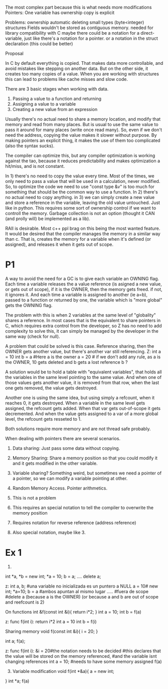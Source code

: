 The most complex part because this is what needs more modifications
Pointers:
One variable has ownership
copy is explicit

Problems:
	ownership
	automatic deleting
	small types (byte<integer)
	structures
		Fields wouldn't be stored as contiguous memory.
			needed for library compatibility with C
			maybe there could be a notation for a direct-variable, just like there's a notation for a pointer.
			or a notation in the struct declaration (this could be better)
	
Proposal

In C by default everything is copied. That makes data more controllable, and avoid mistakes like
stepping on another data. But on the other side, it creates too many copies of a value. When you
are working with structures this can lead to problems like cache misses and slow code.

There are 3 basic stages when working with data.
1) Passing a value to a function and returning
2) Assigning a value to a variable
3) Creating a new value from an expression

Usually there's no actual need to share a memory location, and modify that memory and read from many 
places. But is usual to use the same value to pass it around for many places (write once read many).
So, even if we don't need the address, copying the value makes it slower without purpose.
By making pointers an explicit thing, it makes the use of them too complicated (also the syntax sucks).

The compiler can optimize this, but any compiler optimization is working against the tao, because
it reduces predictability and makes optimization a hit/miss, and is not constant.

In 1) there's no need to copy the value every time. Most of the times, we only need to pass a value that
will be used in a calculation, never modified.
So, to optimize the code we need to use "const type &v" is too much for something that should be the 
common way to use a function.
In 2) there's no actual need to copy anything.
in 3) we can simply create a new value and store a reference in the variable, leaving the old value
untouched. Just like in python. This requires some sort of ownership control if we want to controll
the memory. Garbage collection is not an option (thought it CAN (and prolly will) be implemented as a lib).

RAII is desirable. Most c++ ppl brag on this being the most wanted feature.
It would be desired that the compiler manages the memory in a similar way than c. 
That is, creates the memory for a variable when it's defined (or assigned), and releases it when it gets
out of scope.

# P1
A way to avoid the need for a GC is to give each variable an OWNING flag.
Each time a variable releases the a value reference (is asigned a new value, or gets out of scope), if 
it is the OWNER, then the memory gets freed. if not, it ignores it.
And each time a variable is assigned to another (ie a=b), passed to a function or returned by one,
the variable which is "more global" gets the OWNING flag.

The problem with this is when 2 variables at the same level of "globality" shares a reference. 
In most cases that is the equivalent to share pointers in C, which requires extra control from the 
developer, so Z has no need to add complexity to solve this, it can simply be managed by the developer
in the same way (check for null).

A problem that could be solved is this case.
Reference sharing, then the OWNER gets another value, but there's another var still referencing.
Z:
	int a = 10
	int b = a
	#Here a is the owner
	a = 20 # if we don't add any rule, as a is the OWNER, 10 gets deleted and b gets a lost reference
	b ?
	
A solution would be to hold a table with "equivalent variables", that holds all the variables in the
same level pointing to the same value. And when one of those values gets another value, it is removed
from that row, when the last one gets removed, the value gets destroyed.

Another one is using the same idea, but using simply a refcount, when it reaches 0, it gets destroyed.
When a variable in the same level gets assigned, the refcount gets added. When that var gets out-of-scope
it gets decremented. And when the value gets assigned to a var of a more global level, the refcount
gets resseted to 1.

Both solutions require more memory and are not thread safe probably.

When dealing with pointers there are several scenarios.
1) Data sharing: Just pass some data without copying.
2) Memory Sharing: Share a memory position so that you could modify it and it gets modified in
the other variable.
3) Variable sharing? Something weird, but sometimes we need a pointer of a pointer, so we can modify
a variable pointing at other.
4) Random Memory Access. Pointer arithmetics. 

1) This is not a problem
2) This requires an special notation to tell the compiler to overwrite the memory position
3) Requires notation for reverse reference (address reference)
4) Also special notation, maybe like 3. 

# Ex 1
1) 
int *a, *b = new int;
*a = 10;
b = a;
....
delete a;

z:
	int a, b; #una variable no inicializada es un puntero a NULL
	a = 10# new int; *a=10;
	b = a #ambos apuntan al mismo lugar
	.....
	#fuera de scope
	#delete a (because a is the OWNER) (or because a and b are out of scope and reefcount is 2)
	
On functions
int &f(const int &i){
	return i*2;
}
int a = 10;
int b = f(a)

z: 
	func f(int i):
		return i*2
	int a = 10
	int b = f(i)

Sharing memory
void f(const int &i){
	i = 20;
}

int a;
f(a);

z:
	func f(int i):
		&i = 20#the notation needs to be decided
		#this declares that the value will be stored on the memory referenced,
		#and the variable isnt changing references
	int a = 10; #needs to have some memory assigned
	f(a)
	
3) Variable modification
void f(int *&a){
	a = new int;
	
}
int *a;
f(a)